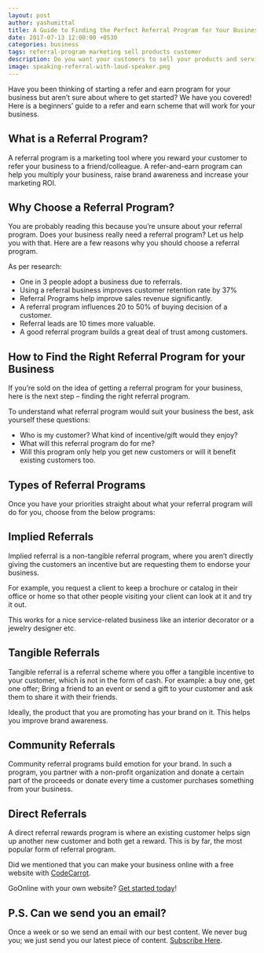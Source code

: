 ```yaml
---
layout: post
author: yashumittal
title: A Guide to Finding the Perfect Referral Program for Your Business
date: 2017-07-13 12:00:00 +0530
categories: business
tags: referral-program marketing sell products customer
description: Do you want your customers to sell your products and services for your business? Have you been thinking of starting a refer and earn program for your business?
image: speaking-referral-with-loud-speaker.png
---
```


Have you been thinking of starting a refer and earn program for your business but aren’t sure about where to get started? We have you covered! Here is a beginners’ guide to a refer and earn scheme that will work for your business.

## What is a Referral Program?

A referral program is a marketing tool where you reward your customer to refer your business to a friend/colleague. A refer-and-earn program can help you multiply your business, raise brand awareness and increase your marketing ROI.

## Why Choose a Referral Program?

You are probably reading this because you’re unsure about your referral program. Does your business really need a referral program? Let us help you with that. Here are a few reasons why you should choose a referral program.

As per research:

* One in 3 people adopt a business due to referrals.
* Using a referral business improves customer retention rate by 37%
* Referral Programs help improve sales revenue significantly.
* A referral program influences 20 to 50% of buying decision of a customer.
* Referral leads are 10 times more valuable.
* A good referral program builds a great deal of trust among customers.

## How to Find the Right Referral Program for your Business

If you’re sold on the idea of getting a referral program for your business, here is the next step – finding the right referral program.

To understand what referral program would suit your business the best, ask yourself these questions:

* Who is my customer? What kind of incentive/gift would they enjoy?
* What will this referral program do for me?
* Will this program only help you get new customers or will it benefit existing customers too.

## Types of Referral Programs

Once you have your priorities straight about what your referral program will do for you, choose from the below programs:

## Implied Referrals

Implied referral is a non-tangible referral program, where you aren’t directly giving the customers an incentive but are requesting them to endorse your business.

For example, you request a client to keep a brochure or catalog in their office or home so that other people visiting your client can look at it and try it out.

This works for a nice service-related business like an interior decorator or a jewelry designer etc.

## Tangible Referrals

Tangible referral is a referral scheme where you offer a tangible incentive to your customer, which is not in the form of cash. For example: a buy one, get one offer; Bring a friend to an event or send a gift to your customer and ask them to share it with their friends.

Ideally, the product that you are promoting has your brand on it. This helps you improve brand awareness.

## Community Referrals

Community referral programs build emotion for your brand. In such a program, you partner with a non-profit organization and donate a certain part of the proceeds or donate every time a customer purchases something from your business.

## Direct Referrals

A direct referral rewards program is where an existing customer helps sign up another new customer and both get a reward. This is by far, the most popular form of referral program.

Did we mentioned that you can make your business online with a free website with [CodeCarrot](//www.codecarrot.net/).

GoOnline with your own website? [Get started today](//www.codecarrot.net)!

## P.S. Can we send you an email?

Once a week or so we send an email with our best content. We never bug you; we just send you our latest piece of content. [Subscribe Here](#subscribe).
